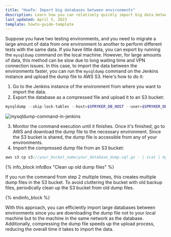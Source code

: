 ```yaml
---
title: "HowTo: Import big databases between environments"
description: Learn how you can relatively quickly import big data between your environments
last_updated: April 5, 2023
template: howto-guide-template
---
```


Suppose you have two testing environments, and you need to migrate a large amount of data from one environment to another to perform different tests with the same data. If you have little data, you can export by running the `mysqldump` command on the local machine. However, for large amounts of data, this method can be slow due to long waiting time and VPN connection issues. In this case, to import the data between the environments faster, you can run the `mysqldump` command on the Jenkins instance and upload the dump file to AWS S3. Here's how to do it:

1. Go to the Jenkins instance of the environment from where you want to import the data. 
2. Export the database as a compressed file and upload it to an S3 bucket:

```php
mysqldump --skip-lock-tables --host=$SPRYKER_DB_HOST --user=$SPRYKER_DB_ROOT_USERNAME --password=$SPRYKER_DB_ROOT_PASSWORD $SPRYKER_DB_DATABASE | gzip | aws s3 cp - s3://your_bucket_name/backup.$(date +"%Y-%m-%d__%H-%M-%S").sql.gz
```

![mysqldump-command-in-jenkins](https://spryker.s3.eu-central-1.amazonaws.com/docs/scos/dev/tutorials-and-howtos/howtos/howto-import-big-databases-between-environments/mysqldump-command-in-jenkins.png)

3. Monitor the command execution until it finishes. Once it's finished, go to AWS and download the dump file to the necessary environment. Since the S3 bucket is shared, the dump file is accessible from any of your environments.
4. Import the compressed dump file from an S3 bucket:

```php
aws s3 cp s3://your_bucket_name/your_database_dump.sql.gz - | zcat | mysql --host=$SPRYKER_DB_HOST --user=$SPRYKER_DB_ROOT_USERNAME --password=$SPRYKER_DB_ROOT_PASSWORD $SPRYKER_DB_DATABASE
```

{% info_block infoBox "Clean up old dump files" %}

If you run the command from step 2 multiple times, this creates multiple dump files in the S3 bucket. To avoid cluttering the bucket with old backup files, periodically clean up the S3 bucket from old dump files.

{% endinfo_block %}

With this approach, you can efficiently import large databases between environments since you are downloading the dump file not to your local machine but to the machine in the same network as the database. Additionally, compressing the dump file speeds up the upload process, reducing the overall time it takes to import the data.